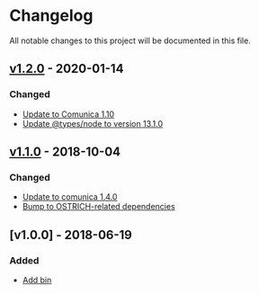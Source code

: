 # Changelog
All notable changes to this project will be documented in this file.

<a name="v1.2.0"></a>
## [v1.2.0](https://github.com/rdfostrich/comunica-actor-init-sparql-ostrich/compare/v1.1.0...v1.2.0) - 2020-01-14

### Changed
* [Update to Comunica 1.10](https://github.com/rdfostrich/comunica-actor-init-sparql-ostrich/commit/f2688e7325b05597c8a9f585c773ed76f15ad5b4)
* [Update @types/node to version 13.1.0](https://github.com/rdfostrich/comunica-actor-init-sparql-ostrich/commit/e40ce0f195677b50e3a5452b5f942c20d8b85d4b)

<a name="v1.1.0"></a>
## [v1.1.0](https://github.com/rdfostrich/comunica-actor-init-sparql-ostrich/compare/v1.0.0...v1.1.0) - 2018-10-04

### Changed
* [Update to comunica 1.4.0](https://github.com/rdfostrich/comunica-actor-init-sparql-ostrich/commit/3550c59ec6c39ccde693fb438bf3c773e68e31aa)
* [Bump to OSTRICH-related dependencies](https://github.com/rdfostrich/comunica-actor-init-sparql-ostrich/commit/3482db0a30e32d0ad7848656bdf6e4527542e772)

<a name="v1.0.0"></a>
## [v1.0.0] - 2018-06-19

### Added
* [Add bin](https://github.com/rdfostrich/comunica-actor-init-sparql-ostrich/commit/a001fe527c63124fdb6dfef6e70a56f526f01fdc)
